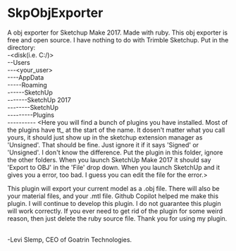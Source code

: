 # SkpObjExporter
A obj exporter for Sketchup Make 2017. Made with ruby.
This obj exporter is free and open source. I have nothing 
to do with Trimble Sketchup. Put in the directory: <br>
-<disk(i.e. C:/)> <br>
--Users <br>
---<your_user> <br>
----AppData <br>
-----Roaming <br>
------SketchUp <br>
-------SketchUp 2017 <br>
--------SketchUp <br>
---------Plugins <br>
---------- <Here you will find a bunch of plugins you have installed. Most of the plugins have tt_ at the start 
of the name. It dosen't matter what you call yours, it should just show up in the sketchup extension manager
as 'Unsigned'. That should be fine. Just ignore it if it says 'Signed' or 'Unsigned'. I don't know the difference.
Put the plugin in this folder, ignore the other folders. When you launch SketchUp Make 2017 it should say
'Export to OBJ' in the 'File' drop down. When you launch SketchUp and it gives you a error, too bad. I guess
you can edit the file for the error.> <br>

This plugin will export your current model as a .obj file. There will also be your material files, and your .mtl file.
Github Copilot helped me make this plugin. I will continue to develop this plugin. I do not guarantee this plugin
will work correctly. If you ever need to get rid of the plugin for some weird reason, then just delete the ruby source
file. Thank you for using my plugin. <br>
<br>

-Levi Slemp, CEO of Goatrin Technologies.

